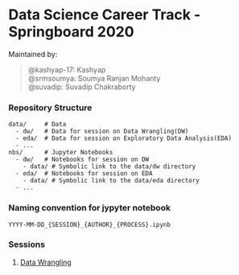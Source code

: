 # Data Science Career Track - Springboard 2020

Maintained by:
> @kashyap-17: Kashyap  
> @srmsoumya:  Soumya Ranjan Mohanty    
> @suvadip:    Suvadip Chakraborty  

### Repository Structure
```
data/     # Data
  - dw/   # Data for session on Data Wrangling(DW)
  - eda/  # Data for session on Exploratory Data Analysis(EDA)
  - ...
nbs/      # Jupyter Notebooks
  - dw/   # Notebooks for session on DW
    - data/ # Symbolic link to the data/dw directory
  - eda/  # Notebooks for session on EDA
    - data/ # Symbolic link to the data/eda directory
  - ...
```

### Naming convention for jypyter notebook
```
YYYY-MM-DD_{SESSION}_{AUTHOR}_{PROCESS}.ipynb
```

### Sessions
1. [Data Wrangling](nbs/dw)
